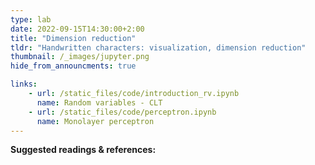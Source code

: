 ```yaml
---
type: lab
date: 2022-09-15T14:30:00+2:00
title: "Dimension reduction"
tldr: "Handwritten characters: visualization, dimension reduction"
thumbnail: /_images/jupyter.png
hide_from_announcments: true

links: 
    - url: /static_files/code/introduction_rv.ipynb
      name: Random variables - CLT
    - url: /static_files/code/perceptron.ipynb
      name: Monolayer perceptron
---
```

**Suggested readings & references:**
